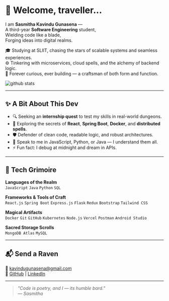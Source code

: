 # 🌌 Welcome, traveller...

I am **Sasmitha Kavindu Gunasena** —  
A third-year **Software Engineering** student,  
Wielding code like a blade,  
Forging ideas into digital realms.

🎓 Studying at SLIIT, chasing the stars of scalable systems and seamless experiences.  
⚙️ Tinkering with microservices, cloud spells, and the alchemy of backend logic.  
🧠 Forever curious, ever building — a craftsman of both form and function.

<picture decoding="async" loading="lazy">
  <source media="(prefers-color-scheme: light)" srcset="https://pixel-profile-deployment.vercel.app/api/github-stats?username=sasmithaK&theme=summer">
  <source media="(prefers-color-scheme: dark)" srcset="https://pixel-profile-deployment.vercel.app/api/github-stats?username=sasmithaK&theme=blue_chill">
  <img alt="github stats" src="https://pixel-profile-deployment.vercel.app/api/github-stats?username=sasmithaK&theme=ctr">
</picture>

---

## ✨ A Bit About This Dev

- 🔍 Seeking an **internship quest** to test my skills in real-world dungeons.
- 🔭 Exploring the secrets of **React**, **Spring Boot**, **Docker**, and **distributed spells**.
- 🛡️ Defender of clean code, readable logic, and robust architectures.
- 💬 Speak to me in JavaScript, Python, or Java — I understand them all.
- ⚡ Fun fact: I debug at midnight and dream in APIs.

---

## 🧙 Tech Grimoire

**Languages of the Realm**  
`JavaScript` `Java` `Python` `SQL`

**Frameworks & Tools of Craft**  
`React.js` `Spring Boot` `Express.js` `Flask` `Redux` `Bootstrap` `Tailwind CSS`

**Magical Artifacts**  
`Docker` `Git` `GitHub` `Kubernetes` `Node.js` `Vercel` `Postman` `Android Studio`

**Sacred Storage Scrolls**  
`MongoDB Atlas` `MySQL`

---

## 📬 Send a Raven

📧 kavindugunasena@gmail.com  
🔗 [GitHub](https://github.com/sasmithaK) | [LinkedIn](https://linkedin.com/in/sasmithakg)

---

> _"Code is poetry, and I — its humble bard."_  
> — *Sasmitha*
